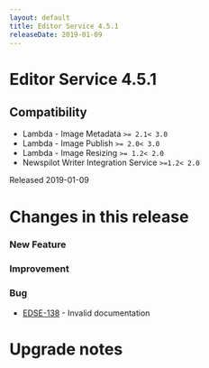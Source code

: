 ```yaml
---
layout: default
title: Editor Service 4.5.1
releaseDate: 2019-01-09
---
```

<div class="jumbotron">
    <h1>Editor Service 4.5.1</h1>    
    <h2>Compatibility</h2>
    <ul>
        <li>Lambda - Image Metadata <code>>= 2.1</code><code>< 3.0</code></li>
        <li>Lambda - Image Publish <code>>= 2.0</code><code>< 3.0</code></li>
        <li>Lambda - Image Resizing <code>>= 1.2</code><code>< 2.0</code></li>
        <li>Newspilot Writer Integration Service <code>>=1.2</code><code>< 2.0</code></li>
    </ul>
</div>

Released 2019-01-09

 

# Changes in this release  


### New Feature 



### Improvement 



### Bug 

 * [EDSE-138](https://jira.infomaker.se/browse/EDSE-138) - Invalid documentation 




# Upgrade notes  
           


